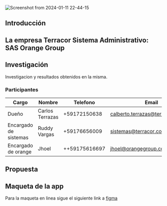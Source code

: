 ![Screenshot from 2024-01-11 22-44-15](https://github.com/Terracor-Bolivia/.github/assets/7370358/e05e167a-bb86-473b-837d-3317df14fc3d)

## Introducción

La empresa Terracor Sistema Administrativo: SAS Orange Group
- 

## Investigación

Investigacion y resultados obtenidos en la misma.

### Participantes

|Cargo|Nombre|Telefono|Email|
|------|------|------|------|
|Dueño|Carlos Terrazas|+59172150638|calberto.terrazas@terracor.com.bo|
|Encargado de sistemas|Ruddy Vargas|+59176656009|sistemas@terracor.com.bo|
|Encargado de orange|Jhoel|++59175616697|jhoel@orangegroup.com.bo|

## Propuesta


## Maqueta de la app

Para la maqueta en linea sigue el siguiente link a [figma](https://www.figma.com/file/JN0jsdO9thzC03C1O1L0DA/Terracor?type=design&node-id=22-122&mode=design&t=ru82BWvoPgVRI3bi-0)
